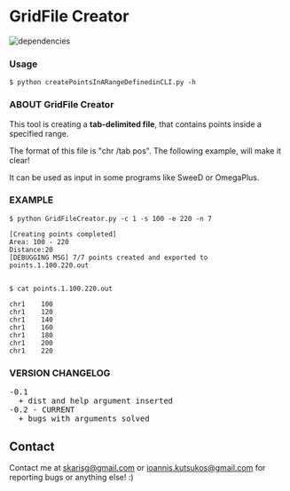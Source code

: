 # GridFile Creator
![dependencies](https://img.shields.io/badge/python-2.7-informational.svg)

### Usage
```console
$ python createPointsInARangeDefinedinCLI.py -h
```



### ABOUT GridFile Creator 
This tool is creating a **tab-delimited file**, that contains points inside a specified range.

The format of this file is "chr /tab pos". The following example, will make it clear!

It can be used as input in some programs like SweeD or OmegaPlus.


### EXAMPLE
```console
$ python GridFileCreator.py -c 1 -s 100 -e 220 -n 7

[Creating points completed]
Area: 100 - 220
Distance:20
[DEBUGGING MSG] 7/7 points created and exported to points.1.100.220.out


$ cat points.1.100.220.out

chr1	100
chr1	120
chr1	140
chr1	160
chr1	180
chr1	200
chr1	220
```

### VERSION CHANGELOG
<pre>
-0.1
  + dist and help argument inserted
-0.2 - CURRENT
  + bugs with arguments solved
</pre>

## Contact
Contact me at skarisg@gmail.com or ioannis.kutsukos@gmail.com for reporting bugs or anything else! :)
